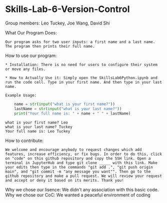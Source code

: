 # Skills-Lab-6-Version-Control
Group members: Leo Tuckey, Joe Wang, David Shi

What Our Program Does:

    Our program asks for two user inputs: a first name and a last name. The program then prints their full name.

How to use our program:

    * Installation: There is no need for users to configure their system or move any files.
    
    * How to Actually Use it: Simply open the SkillsLab6Python.ipynb and run the code cell. Type in your first name. And then type in your last name.

    Example Usage: 
    
```python
    name = str(input("what is your first name?"))
    lastName = str(input("what is your last name?"))
    print("Your full name is: " + name + " " + lastName)
```
    what is your first name? Leo
    what is your last name? Tuckey
    Your full name is: Leo Tuckey

How to contribute:

    We welcome and encourage anybody to request changes which add features, increase efficiency, or fix bugs. In order to do this, click on "code" on this github repository and copy the SSH link. Open a terminal in JupyterHub and type git clone _____ with this link. Make your edits then type in the commands "git add .", "git push origin main", and "git commit -m "any message you want"". Then go to the github repository and make a pull request. We will review your request and accept or deny it based on its merits. Thank you!


Why we chose our lisence:
    We didn't any association with this basic code.
Why we chose our CoC:
    We wanted a peaceful environment of coding